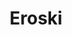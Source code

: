 ---
title: "Eroski"
url: /santa-eularia-des-riu/eroski-carrer-de-joan-tur-tur/
shop: supermercado
---